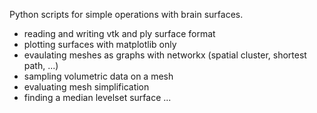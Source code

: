 Python scripts for simple operations with brain surfaces.

* reading and writing vtk and ply surface format
* plotting surfaces with matplotlib only
* evaulating meshes as graphs with networkx (spatial cluster, shortest path, ...)
* sampling volumetric data on a mesh
* evaluating mesh simplification
* finding a median levelset surface
...
